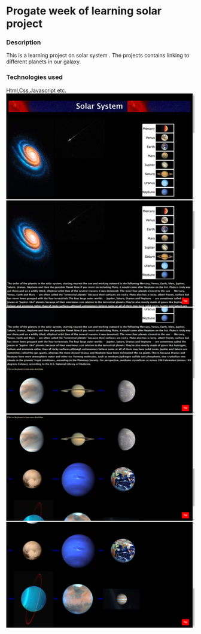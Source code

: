 # Progate week of learning solar project
### Description
This is a learning project on solar system . The projects contains linking to different planets in our galaxy.
### Technologies used
Html,Css,Javascript etc.
![Screenshot1](https://github.com/Nandini226/w3-projects/raw/master/Screenshot%20(6).png)
![Screenshot1](https://github.com/Nandini226/w3-projects/raw/master/Screenshot%20(7).png)
![Screenshot1](https://github.com/Nandini226/w3-projects/raw/master/Screenshot%20(8).png)
![Screenshot1](https://github.com/Nandini226/w3-projects/raw/master/Screenshot%20(9).png)
![Screenshot1](https://github.com/Nandini226/w3-projects/raw/master/Screenshot%20(10).png)


